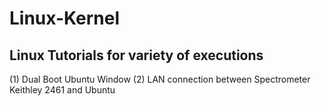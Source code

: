 # Linux-Kernel
## Linux Tutorials for variety of executions 

(1) Dual Boot Ubuntu Window
(2) LAN connection between Spectrometer Keithley 2461 and Ubuntu
